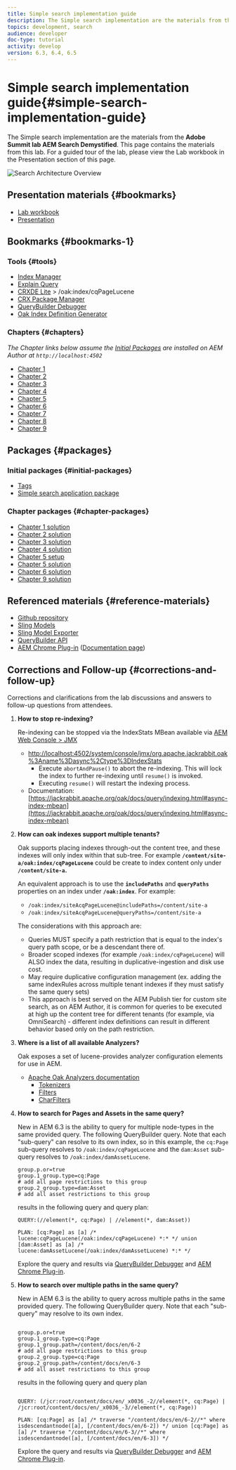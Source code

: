 ```yaml
---
title: Simple search implementation guide
description: The Simple search implementation are the materials from the 2017 Summit lab AEM Search Demystified. This page contains the materials from this lab. For a guided tour of the lab, please view  the Lab workbook in the Presentation section of this page.
topics: development, search
audience: developer
doc-type: tutorial
activity: develop
version: 6.3, 6.4, 6.5
---
```


# Simple search implementation guide{#simple-search-implementation-guide}

The Simple search implementation are the materials from the **Adobe Summit lab AEM Search Demystified**. This page contains the materials from this lab. For a guided tour of the lab, please view  the Lab workbook in the Presentation section of this page.

![Search Architecture Overview](assets/l4080/simple-search-application.png)

## Presentation materials {#bookmarks}

* [Lab workbook](assets/l4080/l4080-lab-workbook.pdf)
* [Presentation](assets/l4080/l4080-presentation.pdf)

## Bookmarks {#bookmarks-1}

### Tools {#tools}

* [Index Manager](http://localhost:4502/libs/granite/operations/content/diagnosis/tool.html/granite_oakindexmanager)
* [Explain Query](http://localhost:4502/libs/granite/operations/content/diagnosis/tool.html/granite_queryperformance)
* [CRXDE Lite](http://localhost:4502/crx/de/index.jsp#/oak%3Aindex/cqPageLucene) &gt; /oak:index/cqPageLucene
* [CRX Package Manager](http://localhost:4502/crx/packmgr/index.jsp)
* [QueryBuilder Debugger](http://localhost:4502/libs/cq/search/content/querydebug.html?)
* [Oak Index Definition Generator](https://oakutils.appspot.com/generate/index)

### Chapters {#chapters}

*The Chapter links below assume the [Initial Packages](#initialpackages) are installed on AEM Author at `http://localhost:4502`*

* [Chapter 1](http://localhost:4502/editor.html/content/summit/l4080/chapter-1.html)
* [Chapter 2](http://localhost:4502/editor.html/content/summit/l4080/chapter-2.html)
* [Chapter 3](http://localhost:4502/editor.html/content/summit/l4080/chapter-3.html)
* [Chapter 4](http://localhost:4502/editor.html/content/summit/l4080/chapter-4.html)
* [Chapter 5](http://localhost:4502/editor.html/content/summit/l4080/chapter-5.html)
* [Chapter 6](http://localhost:4502/editor.html/content/summit/l4080/chapter-6.html)
* [Chapter 7](http://localhost:4502/editor.html/content/summit/l4080/chapter-7.html)
* [Chapter 8](http://localhost:4502/editor.html/content/summit/l4080/chapter-8.html)
* [Chapter 9](http://localhost:4502/editor.html/content/summit/l4080/chapter-9.html)

## Packages {#packages}

### Initial packages {#initial-packages}

* [Tags](assets/l4080/summit-tags.zip)
* [Simple search application package](assets/l4080/simple.ui.apps-0.0.1-snapshot.zip)

### Chapter packages {#chapter-packages}

* [Chapter 1 solution](assets/l4080/l4080-chapter1.zip)
* [Chapter 2 solution](assets/l4080/l4080-chapter2.zip)
* [Chapter 3 solution](assets/l4080/l4080-chapter3.zip)
* [Chapter 4 solution](assets/l4080/l4080-chapter4.zip)
* [Chapter 5 setup](assets/l4080/l4080-chapter5-setup.zip)
* [Chapter 5 solution](assets/l4080/l4080-chapter5-solution.zip)
* [Chapter 6 solution](assets/l4080/l4080-chapter6.zip)
* [Chapter 9 solution](assets/l4080/l4080-chapter9.zip)

## Referenced materials {#reference-materials}

* [Github repository](https://github.com/Adobe-Marketing-Cloud/aem-guides/tree/master/simple-search-guide)
* [Sling Models](https://sling.apache.org/documentation/bundles/models.html)
* [Sling Model Exporter](https://sling.apache.org/documentation/bundles/models.html#exporter-framework-since-130)
* [QueryBuilder API](https://docs.adobe.com/docs/en/aem/6-2/develop/search/querybuilder-api.html)
* [AEM Chrome Plug-in](https://chrome.google.com/webstore/detail/aem-chrome-plug-in/ejdcnikffjleeffpigekhccpepplaode) ([Documentation page](https://adobe-consulting-services.github.io/acs-aem-tools/aem-chrome-plugin/))

## Corrections and Follow-up {#corrections-and-follow-up}

Corrections and clarifications from the lab discussions and answers to follow-up questions from attendees.

1. **How to stop re-indexing?**  

    Re-indexing can be stopped via the IndexStats MBean available via [AEM Web Console &gt; JMX](http://localhost:4502/system/console/jmx)

    * [http://localhost:4502/system/console/jmx/org.apache.jackrabbit.oak%3Aname%3Dasync%2Ctype%3DIndexStats](http://localhost:4502/system/console/jmx/org.apache.jackrabbit.oak%3Aname%3Dasync%2Ctype%3DIndexStats)
        * Execute `abortAndPause()` to abort the re-indexing. This will lock the index to further re-indexing until `resume()` is invoked.
        * Executing `resume()` will restart the indexing process.
    * Documentation: [https://jackrabbit.apache.org/oak/docs/query/indexing.html#async-index-mbean](https://jackrabbit.apache.org/oak/docs/query/indexing.html#async-index-mbean)

2. **How can oak indexes support multiple tenants?**  

    Oak supports placing indexes through-out the content tree, and these indexes will only index within that sub-tree. For example **`/content/site-a/oak:index/cqPageLucene`** could be create to index content only under **`/content/site-a`.**

    An equivalent approach is to use the **`includePaths`** and **`queryPaths`** properties on an index under **`/oak:index`**. For example:

    * `/oak:index/siteAcqPageLucene@includePaths=/content/site-a`
    * `/oak:index/siteAcqPageLucene@queryPaths=/content/site-a`

   The considerations with this approach are:

    * Queries MUST specify a path restriction that is equal to the index's query path scope, or be a descendant there of.
    * Broader scoped indexes (for example `/oak:index/cqPageLucene`) will ALSO index the data, resulting in duplicative-ingestion and disk use cost.
    * May require duplicative configuration management (ex. adding the same indexRules across multiple tenant indexes if they must satisfy the same query sets)
    * This approach is best served on the AEM Publish tier for custom site search, as on AEM Author, it is common for queries to be executed at high up the content tree for different tenants (for example, via OmniSearch) - different index definitions can result in different behavior based only on the path restriction.

3. **Where is a list of all available Analyzers?**

    Oak exposes a set of lucene-provides analyzer configuration elements for use in AEM.

    * [Apache Oak Analyzers documentation](http://jackrabbit.apache.org/oak/docs/query/lucene.html#analyzers)
        * [Tokenizers](https://cwiki.apache.org/confluence/display/solr/Tokenizers)
        * [Filters](https://cwiki.apache.org/confluence/display/solr/Filter+Descriptions)
        * [CharFilters](https://cwiki.apache.org/confluence/display/solr/CharFilterFactories)

4. **How to search for Pages and Assets in the same query?**

   New in AEM 6.3 is the ability to query for multiple node-types in the same provided query. The following QueryBuilder query. Note that each "sub-query" can resolve to its own index, so in this example, the `cq:Page` sub-query resolves to `/oak:index/cqPageLucene` and the `dam:Asset` sub-query resolves to `/oak:index/damAssetLucene`.

   ```plain
   group.p.or=true
   group.1_group.type=cq:Page
   # add all page restrictions to this group
   group.2_group.type=dam:Asset
   # add all asset restrictions to this group
   ```

   results in the following query and query plan:

   ```plain
   QUERY:(//element(*, cq:Page) | //element(*, dam:Asset))

   PLAN: [cq:Page] as [a] /* lucene:cqPageLucene(/oak:index/cqPageLucene) *:* */ union [dam:Asset] as [a] /* lucene:damAssetLucene(/oak:index/damAssetLucene) *:* */
   ```

   Explore the query and results via [QueryBuilder Debugger](http://localhost:4502/libs/cq/search/content/querydebug.html?_charset_=UTF-8&query=group.p.or%3Dtrue%0D%0Agroup.1_group.type%3Dcq%3APage%0D%0A%23+add+all+page+restrictions+to+this+group%0D%0Agroup.2_group.type%3Ddam%3AAsset%0D%0A%23+add+all+asset+restrictions+to+this+group) and [AEM Chrome Plug-in](https://chrome.google.com/webstore/detail/aem-chrome-plug-in/ejdcnikffjleeffpigekhccpepplaode?hl=en-US).

5. **How to search over multiple paths in the same query?**

    New in AEM 6.3 is the ability to query across multiple paths in the same provided query. The following QueryBuilder query. Note that each "sub-query" may resolve to its own index.

   ```plain

   group.p.or=true
   group.1_group.type=cq:Page
   group.1_group.path=/content/docs/en/6-2
   # add all page restrictions to this group
   group.2_group.type=cq:Page
   group.2_group.path=/content/docs/en/6-3
   # add all asset restrictions to this group

   ```

   results in the following query and query plan

   ```plain

   QUERY: (/jcr:root/content/docs/en/_x0036_-2//element(*, cq:Page) | /jcr:root/content/docs/en/_x0036_-3//element(*, cq:Page))

   PLAN: [cq:Page] as [a] /* traverse "/content/docs/en/6-2//*" where isdescendantnode([a], [/content/docs/en/6-2]) */ union [cq:Page] as [a] /* traverse "/content/docs/en/6-3//*" where isdescendantnode([a], [/content/docs/en/6-3]) */

   ```

   Explore the query and results via [QueryBuilder Debugger](http://localhost:4502/libs/cq/search/content/querydebug.html?_charset_=UTF-8&query=group.p.or%3Dtrue%0D%0Agroup.1_group.type%3Dcq%3APage%0D%0Agroup.1_group.path%3D%2Fcontent%2Fdocs%2Fen%2F6-2%0D%0A%23+add+all+page+restrictions+to+this+group%0D%0Agroup.2_group.type%3Dcq%3APage%0D%0Agroup.2_group.path%3D%2Fcontent%2Fdocs%2Fen%2F6-3%0D%0A%23+add+all+asset+restrictions+to+this+group) and [AEM Chrome Plug-in](https://chrome.google.com/webstore/detail/aem-chrome-plug-in/ejdcnikffjleeffpigekhccpepplaode?hl=en-US).
